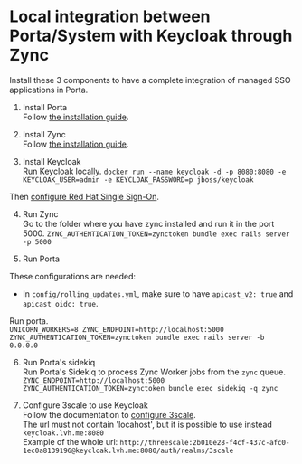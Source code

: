 # Local integration between Porta/System with Keycloak through Zync
Install these 3 components to have a complete integration of managed SSO applications in Porta.

1. Install Porta  
Follow [the installation guide](https://github.com/3scale/porta/blob/master/INSTALL.md).

2. Install Zync  
Follow [the installation guide](https://github.com/3scale/zync/blob/master/INSTALL.md).

3. Install Keycloak  
Run Keycloak locally.
`docker run --name keycloak -d -p 8080:8080 -e KEYCLOAK_USER=admin -e KEYCLOAK_PASSWORD=p jboss/keycloak`

Then [configure Red Hat Single Sign-On](https://access.redhat.com/documentation/en-us/red_hat_3scale_api_management/2.4/html/api_authentication/openid-connect#configure_red_hat_single_sign_on).

4. Run Zync  
Go to the folder where you have zync installed and run it in the port 5000.
`ZYNC_AUTHENTICATION_TOKEN=zynctoken bundle exec rails server -p 5000`

5. Run Porta  

These configurations are needed:
  - In `config/rolling_updates.yml`, make sure to have `apicast_v2: true` and `apicast_oidc: true`.

Run porta.  
`UNICORN_WORKERS=8 ZYNC_ENDPOINT=http://localhost:5000 ZYNC_AUTHENTICATION_TOKEN=zynctoken bundle exec rails server -b 0.0.0.0`

6. Run Porta's sidekiq  
Run Porta's Sidekiq to process Zync Worker jobs from the `zync` queue.
`ZYNC_ENDPOINT=http://localhost:5000 ZYNC_AUTHENTICATION_TOKEN=zynctoken bundle exec sidekiq -q zync`

7. Configure 3scale to use Keycloak  
Follow the documentation to [configure 3scale](https://access.redhat.com/documentation/en-us/red_hat_3scale_api_management/2.4/html/api_authentication/openid-connect#configure_3scale).  
The url must not contain 'locahost', but it is possible to use instead `keycloak.lvh.me:8080`  
Example of the whole url: `http://threescale:2b010e28-f4cf-437c-afc0-1ec0a8139196@keycloak.lvh.me:8080/auth/realms/3scale`

